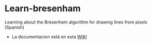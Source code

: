 # Learn-bresenham
Learning about the Bresenham algorithm for drawing lines from pixels (Spanish)

* La documentacion está en esta [WIKI](https://github.com/Obijuan/Learn-bresenham/wiki)
  
